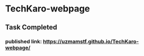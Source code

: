 # TechKaro-webpage
## Task Completed 
### published link: https://uzmamstf.github.io/TechKaro-webpage/
